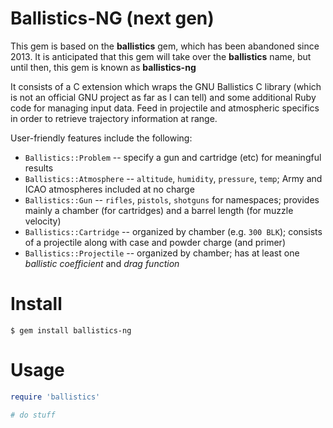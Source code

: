 # Ballistics-NG (next gen)

This gem is based on the **ballistics** gem, which has been abandoned since
2013.  It is anticipated that this gem will take over the **ballistics** name,
but until then, this gem is known as **ballistics-ng**

It consists of a C extension which wraps the GNU Ballistics C library
(which is not an official GNU project as far as I can tell) and some additional
Ruby code for managing input data.   Feed in projectile and atmospheric
specifics in order to retrieve trajectory information at range.

User-friendly features include the following:

* `Ballistics::Problem` -- specify a gun and cartridge (etc)
  for meaningful results
* `Ballistics::Atmosphere` -- `altitude`, `humidity`, `pressure`, `temp`;
  Army and ICAO atmospheres included at no charge
* `Ballistics::Gun` -- `rifles`, `pistols`, `shotguns` for namespaces;
  provides mainly a chamber (for cartridges) and a barrel length
  (for muzzle velocity)
* `Ballistics::Cartridge` -- organized by chamber (e.g. `300 BLK`);
  consists of a projectile along with case and powder charge (and primer)
* `Ballistics::Projectile` -- organized by chamber; has at least one
  *ballistic coefficient* and *drag function*

# Install

```
$ gem install ballistics-ng
```

# Usage

```ruby
require 'ballistics'

# do stuff
```
